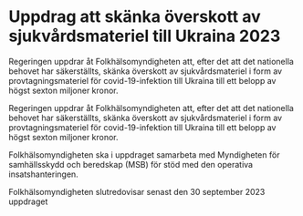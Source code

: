 # Uppdrag att skänka överskott av sjukvårdsmateriel till Ukraina 2023

Regeringen uppdrar åt Folkhälsomyndigheten att, efter det att det nationella behovet har säkerställts, skänka överskott av sjukvårdsmateriel i form av provtagningsmateriel för covid-19-infektion till Ukraina till ett belopp av högst sexton miljoner kronor.

Regeringen uppdrar åt Folkhälsomyndigheten att, efter det att det nationella behovet har säkerställts, skänka överskott av sjukvårdsmateriel i form av provtagningsmateriel för covid-19-infektion till Ukraina till ett belopp av högst sexton miljoner kronor.

Folkhälsomyndigheten ska i uppdraget samarbeta med Myndigheten för samhällsskydd och beredskap (MSB) för stöd med den operativa insatshanteringen.

Folkhälsomyndigheten slutredovisar senast den 30 september 2023 uppdraget
